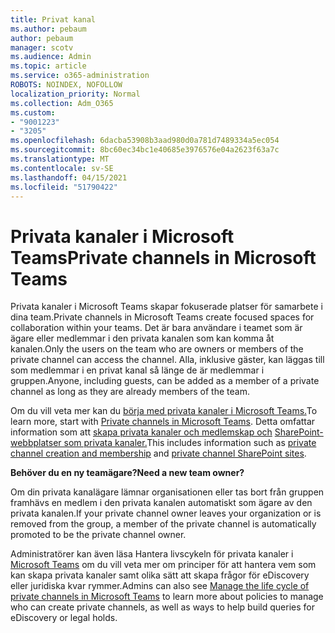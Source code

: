 ```yaml
---
title: Privat kanal
ms.author: pebaum
author: pebaum
manager: scotv
ms.audience: Admin
ms.topic: article
ms.service: o365-administration
ROBOTS: NOINDEX, NOFOLLOW
localization_priority: Normal
ms.collection: Adm_O365
ms.custom:
- "9001223"
- "3205"
ms.openlocfilehash: 6dacba53908b3aad980d0a781d7489334a5ec054
ms.sourcegitcommit: 8bc60ec34bc1e40685e3976576e04a2623f63a7c
ms.translationtype: MT
ms.contentlocale: sv-SE
ms.lasthandoff: 04/15/2021
ms.locfileid: "51790422"
---
```

# <a name="private-channels-in-microsoft-teams"></a><span data-ttu-id="278f8-102">Privata kanaler i Microsoft Teams</span><span class="sxs-lookup"><span data-stu-id="278f8-102">Private channels in Microsoft Teams</span></span>

<span data-ttu-id="278f8-103">Privata kanaler i Microsoft Teams skapar fokuserade platser för samarbete i dina team.</span><span class="sxs-lookup"><span data-stu-id="278f8-103">Private channels in Microsoft Teams create focused spaces for collaboration within your teams.</span></span> <span data-ttu-id="278f8-104">Det är bara användare i teamet som är ägare eller medlemmar i den privata kanalen som kan komma åt kanalen.</span><span class="sxs-lookup"><span data-stu-id="278f8-104">Only the users on the team who are owners or members of the private channel can access the channel.</span></span> <span data-ttu-id="278f8-105">Alla, inklusive gäster, kan läggas till som medlemmar i en privat kanal så länge de är medlemmar i gruppen.</span><span class="sxs-lookup"><span data-stu-id="278f8-105">Anyone, including guests, can be added as a member of a private channel as long as they are already members of the team.</span></span>

<span data-ttu-id="278f8-106">Om du vill veta mer kan du [börja med privata kanaler i Microsoft Teams.](https://docs.microsoft.com/MicrosoftTeams/private-channels)</span><span class="sxs-lookup"><span data-stu-id="278f8-106">To learn more, start with [Private channels in Microsoft Teams](https://docs.microsoft.com/MicrosoftTeams/private-channels).</span></span> <span data-ttu-id="278f8-107">Detta omfattar information som att [skapa privata kanaler och medlemskap och](https://docs.microsoft.com/MicrosoftTeams/private-channels#private-channel-creation-and-membership) [SharePoint-webbplatser som privata kanaler.](https://docs.microsoft.com/MicrosoftTeams/private-channels#private-channel-sharepoint-sites)</span><span class="sxs-lookup"><span data-stu-id="278f8-107">This includes information such as [private channel creation and membership](https://docs.microsoft.com/MicrosoftTeams/private-channels#private-channel-creation-and-membership) and [private channel SharePoint sites](https://docs.microsoft.com/MicrosoftTeams/private-channels#private-channel-sharepoint-sites).</span></span>

<span data-ttu-id="278f8-108">**Behöver du en ny teamägare?**</span><span class="sxs-lookup"><span data-stu-id="278f8-108">**Need a new team owner?**</span></span>

<span data-ttu-id="278f8-109">Om din privata kanalägare lämnar organisationen eller tas bort från gruppen framhävs en medlem i den privata kanalen automatiskt som ägare av den privata kanalen.</span><span class="sxs-lookup"><span data-stu-id="278f8-109">If your private channel owner leaves your organization or is removed from the group, a member of the private channel is automatically promoted to be the private channel owner.</span></span>

<span data-ttu-id="278f8-110">Administratörer kan även läsa Hantera livscykeln för privata kanaler i [Microsoft Teams](https://docs.microsoft.com/MicrosoftTeams/private-channels-life-cycle-management) om du vill veta mer om principer för att hantera vem som kan skapa privata kanaler samt olika sätt att skapa frågor för eDiscovery eller juridiska kvar rymmer.</span><span class="sxs-lookup"><span data-stu-id="278f8-110">Admins can also see [Manage the life cycle of private channels in Microsoft Teams](https://docs.microsoft.com/MicrosoftTeams/private-channels-life-cycle-management) to learn more about policies to manage who can create private channels, as well as ways to help build queries for eDiscovery or legal holds.</span></span>
